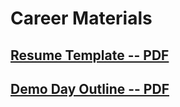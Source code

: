 # Career Materials

## [Resume Template -- PDF](./docs/Resume.Template.SavvyCoders.pdf)

## [Demo Day Outline -- PDF](./docs/SavvyDemoDay_Outline.pdf/)
